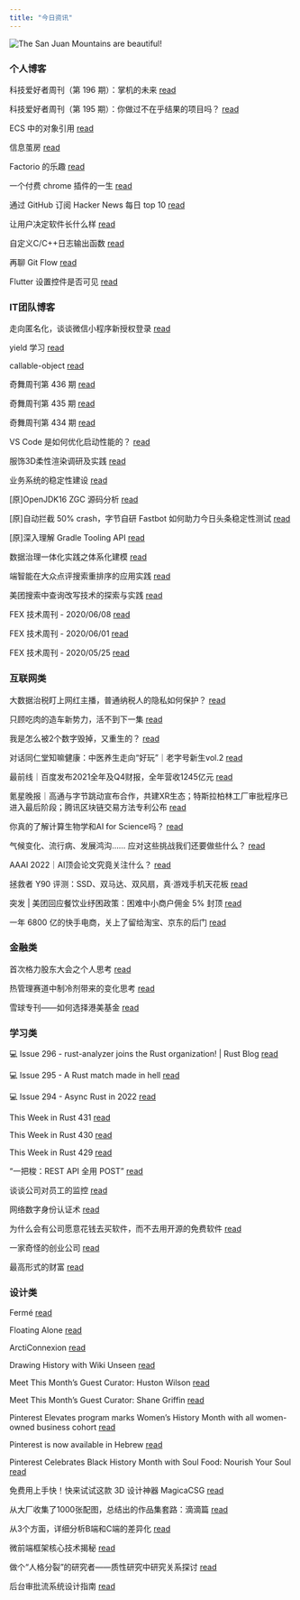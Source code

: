 ```yaml
---
title: "今日资讯"
---
```


![The San Juan Mountains are beautiful!](https://cn.bing.com/th?id=OHR.USArmyNurse_EN-US6247095196_UHD.jpg "San Juan Mountains")

### 个人博客

   科技爱好者周刊（第 196 期）：掌机的未来 [read](http://www.ruanyifeng.com/blog/2022/02/weekly-issue-196.html)

   科技爱好者周刊（第 195 期）：你做过不在乎结果的项目吗？ [read](http://www.ruanyifeng.com/blog/2022/02/weekly-issue-195.html)

   ECS 中的对象引用 [read](https://blog.codingnow.com/2022/02/ecs_entity_reference.html)

   信息茧房 [read](https://blog.codingnow.com/2022/02/information_cocoons.html)

   Factorio 的乐趣 [read](https://blog.codingnow.com/2022/02/factorio.html)

   一个付费 chrome 插件的一生 [read](https://blog.t9t.io/star-history-2021-01-21/)

   通过 GitHub 订阅 Hacker News 每日 top 10 [read](https://blog.t9t.io/headllines-2020-09-03/)

   让用户决定软件长什么样 [read](https://blog.t9t.io/let-user-design-2020-06-18/)

   自定义C/C++日志输出函数 [read](https://www.kymjs.com/code/2020/08/07/01)

   再聊 Git Flow [read](https://www.kymjs.com/manager/2020/05/29/01)

   Flutter 设置控件是否可见 [read](https://www.kymjs.com/note/2020/03/19/01)

### IT团队博客

   走向匿名化，谈谈微信小程序新授权登录 [read](http://www.alloyteam.com/2021/04/15431/)

   yield 学习 [read](http://www.alloyteam.com/2021/03/15427/)

   callable-object [read](http://www.alloyteam.com/2021/03/callable-object/)

   奇舞周刊第 436 期 [read](https://weekly.75.team/issue436.html)

   奇舞周刊第 435 期 [read](https://weekly.75.team/issue435.html)

   奇舞周刊第 434 期 [read](https://weekly.75.team/issue434.html)

   VS Code 是如何优化启动性能的？ [read](https://fed.taobao.org/blog/taofed/do71ct/wpsf10)

   服饰3D柔性渲染调研及实践 [read](https://fed.taobao.org/blog/taofed/do71ct/fufsgh)

   业务系统的稳定性建设 [read](https://fed.taobao.org/blog/taofed/do71ct/fc3cy0)

   \[原\]OpenJDK16 ZGC 源码分析 [read](https://blog.csdn.net/ByteDanceTech/article/details/123196150)

   \[原\]自动拦截 50% crash，字节自研 Fastbot 如何助力今日头条稳定性测试 [read](https://blog.csdn.net/ByteDanceTech/article/details/123102759)

   \[原\]深入理解 Gradle Tooling API [read](https://blog.csdn.net/ByteDanceTech/article/details/123059368)

   数据治理一体化实践之体系化建模 [read](https://tech.meituan.com/2022/02/24/systematic-modeling-of-data-development-and-governance-integration-practice.html)

   端智能在大众点评搜索重排序的应用实践 [read](https://tech.meituan.com/2022/02/24/edge-search-rerank.html)

   美团搜索中查询改写技术的探索与实践 [read](https://tech.meituan.com/2022/02/17/exploration-and-practice-of-query-rewriting-in-meituan-search.html)

   FEX 技术周刊 - 2020/06/08 [read](http://fex.baidu.com/blog/2020/06/fex-weekly-08//)

   FEX 技术周刊 - 2020/06/01 [read](http://fex.baidu.com/blog/2020/06/fex-weekly-01//)

   FEX 技术周刊 - 2020/05/25 [read](http://fex.baidu.com/blog/2020/05/fex-weekly-25//)

### 互联网类

   大数据治税盯上网红主播，普通纳税人的隐私如何保护？ [read](http://www.huxiu.com/article/502760.html?f=wangzhan)

   只顾吃肉的造车新势力，活不到下一集 [read](http://www.huxiu.com/article/502954.html?f=wangzhan)

   我是怎么被2个数字毁掉，又重生的？ [read](http://www.huxiu.com/article/502749.html?f=wangzhan)

   对话同仁堂知嘛健康：中医养生走向“好玩”｜老字号新生vol.2 [read](https://36kr.com/p/1636114342973832)

   最前线｜百度发布2021全年及Q4财报，全年营收1245亿元 [read](https://36kr.com/p/1636022970339465)

   氪星晚报｜高通与字节跳动宣布合作，共建XR生态；特斯拉柏林工厂审批程序已进入最后阶段；腾讯区块链交易方法专利公布 [read](https://36kr.com/p/1636035345420676)

   你真的了解计算生物学和AI for Science吗？ [read](https://www.msra.cn/zh-cn/news/features/qbitai-ai-for-science)

   气候变化、流行病、发展鸿沟…… 应对这些挑战我们还要做些什么？ [read](https://www.msra.cn/zh-cn/news/features/pursuing-a-resilient-and-sustainable-global-society)

   AAAI 2022｜AI顶会论文究竟关注什么？ [read](https://www.msra.cn/zh-cn/news/features/aaai-2022)

   拯救者 Y90 评测：SSD、双马达、双风扇，真·游戏手机天花板 [read](http://www.geekpark.net/news/299153)

   突发 \| 美团回应餐饮业纾困政策：困难中小商户佣金 5% 封顶 [read](http://www.geekpark.net/news/299213)

   一年 6800 亿的快手电商，关上了留给淘宝、京东的后门 [read](http://www.geekpark.net/news/299212)

### 金融类

   首次格力股东大会之个人思考 [read](http://xueqiu.com/2175087303/212731450)

   热管理赛道中制冷剂带来的变化思考 [read](http://xueqiu.com/1577913976/212708700)

   雪球专刊——如何选择港美基金 [read](http://xueqiu.com/3746414875/212771663)

### 学习类

   💻 Issue 296 - rust-analyzer joins the Rust organization! \| Rust Blog [read](https://rust.libhunt.com/newsletter/296)

   💻 Issue 295 - A Rust match made in hell [read](https://rust.libhunt.com/newsletter/295)

   💻 Issue 294 - Async Rust in 2022 [read](https://rust.libhunt.com/newsletter/294)

   This Week in Rust 431 [read](https://this-week-in-rust.org/blog/2022/02/23/this-week-in-rust-431/)

   This Week in Rust 430 [read](https://this-week-in-rust.org/blog/2022/02/16/this-week-in-rust-430/)

   This Week in Rust 429 [read](https://this-week-in-rust.org/blog/2022/02/09/this-week-in-rust-429/)

   “一把梭：REST API 全用 POST” [read](https://coolshell.cn/articles/22173.html)

   谈谈公司对员工的监控 [read](https://coolshell.cn/articles/22157.html)

   网络数字身份认证术 [read](https://coolshell.cn/articles/21708.html)

   为什么会有公司愿意花钱去买软件，而不去用开源的免费软件 [read](https://wanqu.co/p/7581?s=rss)

   一家奇怪的创业公司 [read](https://wanqu.co/p/7580?s=rss)

   最高形式的财富 [read](https://wanqu.co/p/7579?s=rss)

### 设计类

   Fermé [read](https://www.behance.net/gallery/118492877/Ferm)

   Floating Alone [read](https://www.behance.net/gallery/134328993/Floating-Alone)

   ArctiConnexion [read](https://www.behance.net/gallery/138170211/ArctiConnexion)

   Drawing History with Wiki Unseen [read](https://medium.com/behance-blog/drawing-history-with-wiki-unseen-5b8e35bfd8a3?source=rss-f5272b7f3182------2)

   Meet This Month’s Guest Curator: Huston Wilson [read](https://medium.com/behance-blog/meet-this-months-guest-curator-huston-wilson-313b75929ab3?source=rss-f5272b7f3182------2)

   Meet This Month’s Guest Curator: Shane Griffin [read](https://medium.com/behance-blog/meet-this-months-guest-curator-shane-griffin-a23dc222f07c?source=rss-f5272b7f3182------2)

   Pinterest Elevates program marks Women’s History Month with all women-owned business cohort [read](https://newsroom.pinterest.com/en/post/pinterest-elevates-program-marks-womens-history-month-with-all-women-owned-business-cohort)

   Pinterest is now available in Hebrew [read](https://newsroom.pinterest.com/en/post/pinterest-is-now-available-in-hebrew)

   Pinterest Celebrates Black History Month with Soul Food: Nourish Your Soul [read](https://newsroom.pinterest.com/en/post/pinterest-celebrates-black-history-month-with-soul-food-nourish-your-soul)

   免费用上手快！快来试试这款 3D 设计神器 MagicaCSG [read](https://www.uisdc.com/magicacsg)

   从大厂收集了1000张配图，总结出的作品集套路：滴滴篇 [read](https://www.uisdc.com/portfolio-design-routines)

   从3个方面，详细分析B端和C端的差异化 [read](https://www.uisdc.com/b-and-c-difference)

   微前端框架核心技术揭秘 [read](https://11.146.83.18/2022/02/22/micro-frontend-framework/)

   做个“人格分裂”的研究者——质性研究中研究关系探讨 [read](https://11.146.83.18/2022/02/16/%e5%81%9a%e4%b8%aa%e4%ba%ba%e6%a0%bc%e5%88%86%e8%a3%82%e7%9a%84%e7%a0%94%e7%a9%b6%e8%80%85-%e8%b4%a8%e6%80%a7%e7%a0%94%e7%a9%b6%e4%b8%ad%e7%a0%94%e7%a9%b6%e5%85%b3/)

   后台审批流系统设计指南 [read](https://11.146.83.18/2022/02/08/%e5%90%8e%e5%8f%b0%e5%ae%a1%e6%89%b9%e6%b5%81%e7%b3%bb%e7%bb%9f%e8%ae%be%e8%ae%a1%e6%8c%87%e5%8d%97/)

